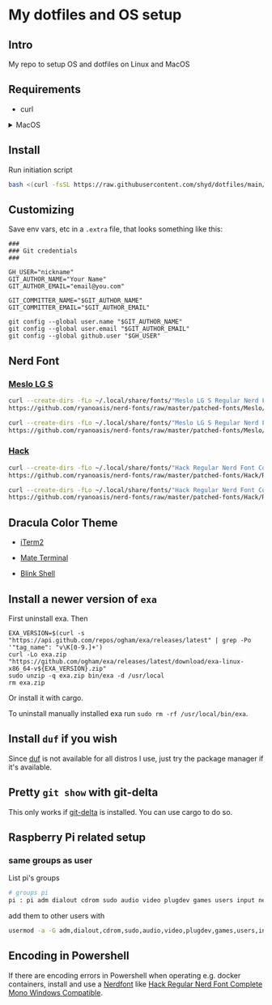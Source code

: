 # My dotfiles and OS setup

## Intro

My repo to setup OS and dotfiles on Linux and MacOS

## Requirements

- curl

<details>
  <summary>MacOS</summary>
  
  On MacOS make sure brew is installed

  ```bash
  bash <(curl -fsSL https://raw.githubusercontent.com/Homebrew/install/HEAD/install.sh)
  ```
    
  In order to use `encfs` install [osxFUSE](https://osxfuse.github.io) first.
</details>

## Install

Run initiation script

```bash
bash <(curl -fsSL https://raw.githubusercontent.com/shyd/dotfiles/main/run-once.sh)
```

## Customizing

Save env vars, etc in a `.extra` file, that looks something like this:

```
###
### Git credentials
###

GH_USER="nickname"
GIT_AUTHOR_NAME="Your Name"
GIT_AUTHOR_EMAIL="email@you.com"

GIT_COMMITTER_NAME="$GIT_AUTHOR_NAME"
GIT_COMMITTER_EMAIL="$GIT_AUTHOR_EMAIL"

git config --global user.name "$GIT_AUTHOR_NAME"
git config --global user.email "$GIT_AUTHOR_EMAIL"
git config --global github.user "$GH_USER"
```

## Nerd Font

### [Meslo LG S](https://github.com/ryanoasis/nerd-fonts/tree/master/patched-fonts/Meslo/S/Regular/complete)

```bash
curl --create-dirs -fLo ~/.local/share/fonts/"Meslo LG S Regular Nerd Font Complete Mono.ttf" \
https://github.com/ryanoasis/nerd-fonts/raw/master/patched-fonts/Meslo/S/Regular/complete/Meslo%20LG%20S%20Regular%20Nerd%20Font%20Complete%20Mono.ttf

curl --create-dirs -fLo ~/.local/share/fonts/"Meslo LG S Regular Nerd Font Complete.ttf" \
https://github.com/ryanoasis/nerd-fonts/raw/master/patched-fonts/Meslo/S/Regular/complete/Meslo%20LG%20S%20Regular%20Nerd%20Font%20Complete.ttf
```

### [Hack](https://github.com/ryanoasis/nerd-fonts/tree/master/patched-fonts/Hack/Regular/complete)

```bash
curl --create-dirs -fLo ~/.local/share/fonts/"Hack Regular Nerd Font Complete Mono.ttf" \
https://github.com/ryanoasis/nerd-fonts/raw/master/patched-fonts/Hack/Regular/complete/Hack%20Regular%20Nerd%20Font%20Complete%20Mono.ttf

curl --create-dirs -fLo ~/.local/share/fonts/"Hack Regular Nerd Font Complete.ttf" \
https://github.com/ryanoasis/nerd-fonts/raw/master/patched-fonts/Hack/Regular/complete/Hack%20Regular%20Nerd%20Font%20Complete.ttf
```

## Dracula Color Theme

- [iTerm2](https://draculatheme.com/iterm)

- [Mate Terminal](https://github.com/pygaurav/mate-terminal-dracula-custom-theme)

- [Blink Shell](https://github.com/blinksh/themes/blob/master/themes/Dracula.js)

## Install a newer version of `exa`

First uninstall exa. Then

```
EXA_VERSION=$(curl -s "https://api.github.com/repos/ogham/exa/releases/latest" | grep -Po '"tag_name": "v\K[0-9.]+')
curl -Lo exa.zip "https://github.com/ogham/exa/releases/latest/download/exa-linux-x86_64-v${EXA_VERSION}.zip"
sudo unzip -q exa.zip bin/exa -d /usr/local
rm exa.zip
```

Or install it with cargo.

To uninstall manually installed exa run `sudo rm -rf /usr/local/bin/exa`.

## Install `duf` if you wish

Since [duf](https://github.com/muesli/duf) is not available for all distros I use, just try the package manager if it's available.

## Pretty `git show` with git-delta

This only works if [git-delta](https://github.com/dandavison/delta) is installed. You can use cargo to do so.

## Raspberry Pi related setup

### same groups as user <pi>

List pi's groups
```bash
# groups pi
pi : pi adm dialout cdrom sudo audio video plugdev games users input netdev spi i2c gpio
```

add them to other users with 
```bash
usermod -a -G adm,dialout,cdrom,sudo,audio,video,plugdev,games,users,input,netdev,spi,i2c,gpio dennis
```

## Encoding in Powershell

If there are encoding errors in Powershell when operating e.g. docker containers, install and use a [Nerdfont](https://www.nerdfonts.com/font-downloads)
like [Hack Regular Nerd Font Complete Mono Windows Compatible](https://github.com/ryanoasis/nerd-fonts/tree/master/patched-fonts/Hack).
